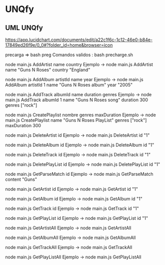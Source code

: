 # UNQfy


## UML UNQfy 
https://app.lucidchart.com/documents/edit/a22c1f6c-1c12-46e0-b84e-17849ed26f9e/0_0#?folder_id=home&browser=icon


precarga => bash preg
Comandos validos : bash precharge.sh

<add>

node main.js AddArtist name <name> country <country>
Ejemplo -> node main.js AddArtist name "Guns N Roses" country "England"

node main.js AddAlbum artistId <artistId> name <name> year <year>
Ejemplo -> node main.js AddAlbum artistId 1 name "Guns N Roses album" year "2005"

node main.js AddTrack albumId <albumId> name <name> duration <duration> genres <genres>
Ejemplo -> node main.js AddTrack albumId 1 name "Guns N Roses song" duration 300 genres ["rock"]

node main.js CreatePlaylist nombre <albumId> genres <genres> maxDuration <maxDuration>
Ejemplo -> node main.js CreatePlaylist name "Guns N Roses PlayList"  genres ["rock"] maxDuration 300

<delete>

node main.js DeleteArtist id <id>
Ejemplo -> node main.js DeleteArtist id "1"

node main.js DeleteAlbum id <id>
Ejemplo -> node main.js DeleteAlbum id "1"

node main.js DeleteTrack id <id>
Ejemplo -> node main.js DeleteTrack id "1"

node main.js DeletePlayList id <id>
Ejemplo -> node main.js DeletePlayList id "1"


<getParse>

node main.js GetParseMatch id <string>
Ejemplo -> node main.js GetParseMatch content "Guns"

<getById>

node main.js GetArtist id <id>
Ejemplo -> node main.js GetArtist id "1"

node main.js GetAlbum id <id>
Ejemplo -> node main.js GetAlbum id "1"

node main.js GetTrack id <id>
Ejemplo -> node main.js GetTrack id "1"

node main.js GetPlayList id <id>
Ejemplo -> node main.js GetPlayList id "1"

<getAll>

node main.js GetArtistAll
Ejemplo -> node main.js GetArtistAll

node main.js GetAlbumAll
Ejemplo -> node main.js GetAlbumAll

node main.js GetTrackAll
Ejemplo -> node main.js GetTrackAll

node main.js GetPlayListAll
Ejemplo -> node main.js GetPlayListAll